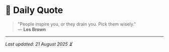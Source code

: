 # 📜 Daily Quote

> "People inspire you, or they drain you. Pick them wisely."  
> — **Les Brown**

---

_Last updated: 21 August 2025 ⏳_
